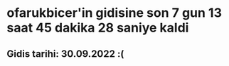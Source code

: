 # ofarukbicer'in gidisine son 7 gun 13 saat 45 dakika 28 saniye kaldi

## Gidis tarihi: 30.09.2022 :(